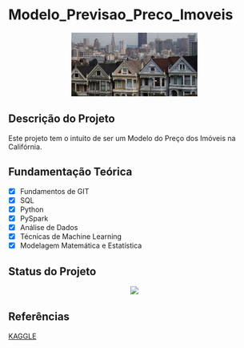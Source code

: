 ﻿# Modelo_Previsao_Preco_Imoveis

<p align="center">
  <img src = './img01.jpg' width = '50%'>
</p>

## Descrição do Projeto

Este projeto tem o intuito de ser um Modelo do Preço dos Imóveis na Califórnia.

## Fundamentação Teórica

- [x] Fundamentos de GIT
- [x] SQL
- [x] Python
- [x] PySpark
- [x] Análise de Dados
- [x] Técnicas de Machine Learning 
- [x] Modelagem Matemática e Estatística

## Status do Projeto

<p align="center">
<img src="http://img.shields.io/static/v1?label=STATUS&message=FINALIZADO&color=GREEN&style=for-the-badge"/>
</p>

## Referências

[KAGGLE]([https://www.kaggle.com/datasets/olistbr/brazilian-ecommerce?select=olist_order_items_dataset.csv](https://www.kaggle.com/datasets/fedesoriano/california-housing-prices-data-extra-features)https://www.kaggle.com/datasets/fedesoriano/california-housing-prices-data-extra-features)




